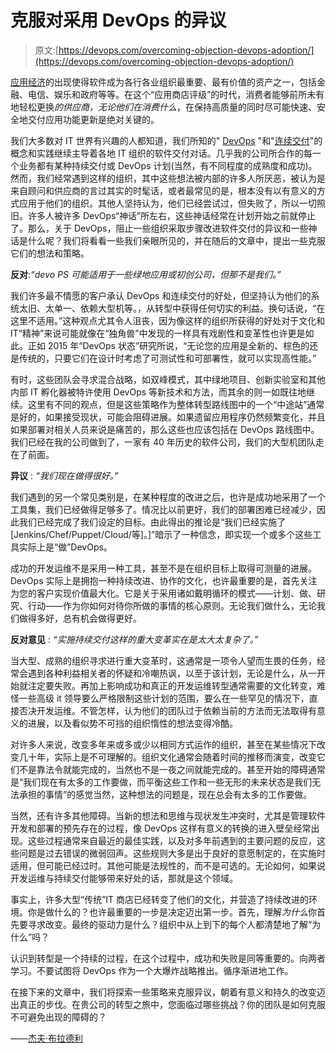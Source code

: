 # 克服对采用 DevOps 的异议

> 原文:[https://devops.com/overcoming-objection-devops-adoption/](https://devops.com/overcoming-objection-devops-adoption/)

[应用经济](http://www.ca.com/us/why-ca/application-economy.html?intcmp=headernav#1)的出现使得软件成为各行各业组织最重要、最有价值的资产之一，包括金融、电信、娱乐和政府等等。在这个“应用商店评级”的时代，消费者能够前所未有地轻松更换*的供应商，无论他们在消费什么*，在保持高质量的同时尽可能快速、安全地交付应用功能更新是绝对关键的。

我们大多数对 IT 世界有兴趣的人都知道，我们所知的" [DevOps](http://www.ca.com/us/why-ca/devops.html) "和"[连续交付](http://www.ca.com/us/why-ca/continuous-delivery.html)"的概念和实践继续主导着各地 IT 组织的软件交付对话。几乎我的公司所合作的每一个业务都有某种持续交付或 DevOps 计划(当然，有不同程度的成熟度和成功)。然而，我们经常遇到这样的组织，其中这些想法被内部的许多人所厌恶，被认为是来自顾问和供应商的言过其实的时髦话，或者最常见的是，根本没有以有意义的方式应用于他们的组织。其他人坚持认为，他们已经尝试过，但失败了，所以一切照旧。许多人被许多 DevOps“神话”所左右，这些神话经常在计划开始之前就停止了。那么，关于 DevOps，阻止一些组织采取步骤改进软件交付的异议和一些神话是什么呢？我们将看看一些我们亲眼所见的，并在随后的文章中，提出一些克服它们的想法和策略。

**反对**:*“devo PS 可能适用于一些绿地应用或初创公司，但那不是我们。”*

我们许多最不情愿的客户承认 DevOps 和连续交付的好处，但坚持认为他们的系统太旧、太单一、依赖大型机等。，从转型中获得任何切实的利益。换句话说，“在这里不适用。”这种观点尤其令人沮丧，因为像这样的组织所获得的好处对于文化和 IT“精神”来说可能就像在“独角兽”中发现的一样具有戏剧性和变革性也许更是如此。正如 2015 年“DevOps 状态”研究所说，“无论您的应用是全新的、棕色的还是传统的，只要它们在设计时考虑了可测试性和可部署性，就可以实现高性能。”

有时，这些团队会寻求混合战略，如双峰模式，其中绿地项目、创新实验室和其他内部 IT 孵化器被特许使用 DevOps 等新技术和方法，而其余的则一如既往地继续。这里有不同的观点，但是这些策略作为整体转型路线图中的一个“中途站”通常是好的，如果接受现状，可能会阻碍进展。如果遗留应用程序仍然频繁变化，并且如果部署对相关人员来说是痛苦的，那么这些也应该包括在 DevOps 路线图中。我们已经在我的公司做到了，一家有 40 年历史的软件公司，我们的大型机团队走在了前面。

**异议** : *“我们现在做得很好。”*

我们遇到的另一个常见类别是，在某种程度的改进之后，也许是成功地采用了一个工具集，我们已经做得足够多了。情况比以前更好，我们的部署困难已经减少，因此我们已经完成了我们设定的目标。由此得出的推论是“我们已经实施了[Jenkins/Chef/Puppet/Cloud/等]。]”暗示了一种信念，即实现一个或多个这些工具实际上是“做”DevOps。

成功的开发运维不是采用一种工具，甚至不是在组织目标上取得可测量的进展。DevOps 实际上是拥抱一种持续改进、协作的文化，也许最重要的是，首先关注为您的客户实现价值最大化。它是关于采用诸如戴明循环的模式——计划、做、研究、行动——作为你如何对待你所做的事情的核心原则。无论我们做什么，无论我们做得多好，总有机会做得更好。

**反对意见** : *“实施持续交付这样的重大变革实在是太大太复杂了。”*

当大型、成熟的组织寻求进行重大变革时，这通常是一项令人望而生畏的任务，经常会遇到各种利益相关者的怀疑和冷嘲热讽，以至于该计划，无论是什么，从一开始就注定要失败。再加上影响成功和真正的开发运维转型通常需要的文化转变，难怪一些高级 it 领导要么严格限制这些计划的范围，要么在一些罕见的情况下，直接否决开发运维。不管怎样，认为他们的团队过于依赖当前的方法而无法取得有意义的进展，以及看似势不可挡的组织惰性的想法变得冷酷。

对许多人来说，改变多年来或多或少以相同方式运作的组织，甚至在某些情况下改变几十年，实际上是不可理解的。组织文化通常会随着时间的推移而演变，改变它们不是靠法令就能完成的，当然也不是一夜之间就能完成的。甚至开始的障碍通常是“我们现在有太多的工作要做，而平衡这些工作和一些无形的未来状态是我们无法承担的事情”的感觉当然，这种想法的问题是，现在总会有太多的工作要做。

当然，还有许多其他障碍。当新的想法和思维与现状发生冲突时，尤其是管理软件开发和部署的预先存在的过程，像 DevOps 这样有意义的转换的进入壁垒经常出现。这些过程通常来自最近的最佳实践，以及对多年前遇到的主要问题的反应，这些问题是过去错误的微弱回声。这些规则大多是出于良好的意愿制定的，在实施时适用，但可能已经过时。其他可能是法规性的，而不是可选的。无论如何，如果说开发运维与持续交付能够带来好处的话，那就是这个领域。

事实上，许多大型“传统”IT 商店已经转变了他们的文化，并营造了持续改进的环境。你是做什么的？也许最重要的一步是决定迈出第一步。首先，理解*为什么*你首先要寻求改变。最终的驱动力是什么？组织中从上到下的每个人都清楚地了解“为什么”吗？

认识到转型是一个持续的过程，在这个过程中，成功和失败是同等重要的。向两者学习。不要试图将 DevOps 作为一个大爆炸战略推出。循序渐进地工作。

在接下来的文章中，我们将探索一些策略来克服异议，朝着有意义和持久的改变迈出真正的步伐。在贵公司的转型之旅中，您面临过哪些挑战？你的团队是如何克服不可避免出现的障碍的？

——[杰夫·布拉德利](https://devops.com/author/jeff-bradley/)